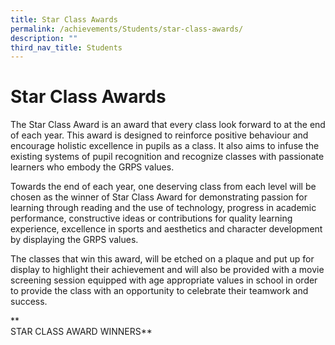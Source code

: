 ```yaml
---
title: Star Class Awards
permalink: /achievements/Students/star-class-awards/
description: ""
third_nav_title: Students
---
```

# Star Class Awards

The Star Class Award is an award that every class look forward to at the end of each year. This award is designed to reinforce positive behaviour and encourage holistic excellence in pupils as a class. It also aims to infuse the existing systems of pupil recognition and recognize classes with passionate learners who embody the GRPS values.  
  
Towards the end of each year, one deserving class from each level will be chosen as the winner of Star Class Award for demonstrating passion for learning through reading and the use of technology, progress in academic performance, constructive ideas or contributions for quality learning experience, excellence in sports and aesthetics and character development by displaying the GRPS values.  
  
The classes that win this award, will be etched on a plaque and put up for display to highlight their achievement and will also be provided with a movie screening session equipped with age appropriate values in school in order to provide the class with an opportunity to celebrate their teamwork and success.  

**  
STAR CLASS AWARD WINNERS**